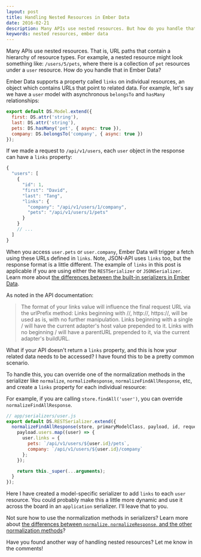 ```yaml
---
layout: post
title: Handling Nested Resources in Ember Data
date: 2016-02-21
description: Many APIs use nested resources. But how do you handle that in Ember Data? Let me show you.
keywords: nested resources, ember data
---
```


Many APIs use nested resources. That is, URL paths that contain a hierarchy of resource types. For example, a nested resource might look something like: `/users/5/pets`, where there is a collection of `pet` resources under a `user` resource. How do you handle that in Ember Data?

Ember Data supports a property called `links` on individual resources, an object which contains URLs that point to related data. For example, let's say we have a `user` model with asynchronous `belongsTo` and `hasMany` relationships:

```js
export default DS.Model.extend({
  first: DS.attr('string'),
  last: DS.attr('string'),
  pets: DS.hasMany('pet', { async: true }),
  company: DS.belongsTo('company', { async: true })
});
```

If we made a request to `/api/v1/users`, each `user` object in the response can have a `links` property:

```js
{
  "users": [
    {
      "id": 1,
      "first": "David",
      "last": "Tang",
      "links": {
        "company": "/api/v1/users/1/company",
        "pets": "/api/v1/users/1/pets"
      }
    }
    // ...
  ]
}
```

When you access `user.pets` or `user.company`, Ember Data will trigger a fetch using these URLs defined in `links`. Note, JSON-API uses `links` too, but the response format is a little different. The example of `links` in this post is applicable if you are using either the `RESTSerializer` or `JSONSerializer`. Learn more about [the differences between the built-in serializers in Ember Data](/2015/12/05/which-ember-data-serializer-should-i-use.html).

As noted in the API documentation:

> The format of your links value will influence the final request URL via the urlPrefix method: Links beginning with //, http://, https://, will be used as is, with no further manipulation. Links beginning with a single / will have the current adapter's host value prepended to it. Links with no beginning / will have a parentURL prepended to it, via the current adapter's buildURL.

What if your API doesn't return a `links` property, and this is how your related data needs to be accessed? I have found this to be a pretty common scenario.

To handle this, you can override one of the normalization methods in the serializer like `normalize`, `normalizeResponse`, `normalizeFindAllResponse`, etc, and create a `links` property for each individual resource:

For example, if you are calling `store.findAll('user')`, you can override `normalizeFindAllResponse`.

```js
// app/serializers/user.js
export default DS.RESTSerializer.extend({
  normalizeFindAllResponse(store, primaryModelClass, payload, id, requestType) {
    payload.users.map((user) => {
      user.links = {
        pets: `/api/v1/users/${user.id}/pets`,
        company: `/api/v1/users/${user.id}/company`
      };
    });

    return this._super(...arguments);
  }
});
```

Here I have created a model-specific serializer to add `links` to each `user` resource. You could probably make this a little more dynamic and use it across the board in an `application` serializer. I'll leave that to you.

Not sure how to use the normalization methods in serializers? Learn more about [the differences between `normalize`, `normalizeResponse`, and the other normalization methods](/2016/01/23/ember-data-and-custom-apis-5-common-serializer-customizations.html)?

Have you found another way of handling nested resources? Let me know in the comments!

